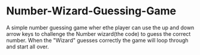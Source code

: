 # Number-Wizard-Guessing-Game

A simple number guessing game wher ethe player can use the up and down arrow keys to challenge the Number wizard(the code) to guess the correct number.
When the "Wizard" guesses correctly the game will loop through and start all over.

